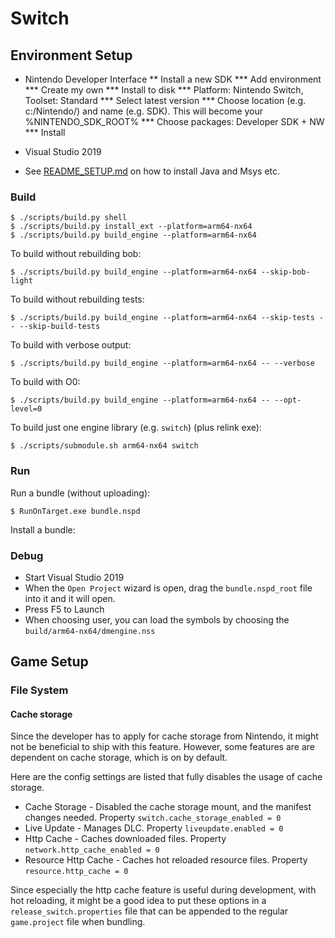 # Switch

## Environment Setup

* Nintendo Developer Interface
** Install a new SDK
*** Add environment
*** Create my own
*** Install to disk
*** Platform: Nintendo Switch, Toolset: Standard
*** Select latest version
*** Choose location (e.g. c:/Nintendo/) and name (e.g. SDK). This will become your %NINTENDO_SDK_ROOT%
*** Choose packages: Developer SDK + NW
*** Install

* Visual Studio 2019

* See [README_SETUP.md](README_SETUP.md) on how to install Java and Msys etc.

### Build

	$ ./scripts/build.py shell
	$ ./scripts/build.py install_ext --platform=arm64-nx64
	$ ./scripts/build.py build_engine --platform=arm64-nx64

To build without rebuilding bob:

	$ ./scripts/build.py build_engine --platform=arm64-nx64 --skip-bob-light

To build without rebuilding tests:

	$ ./scripts/build.py build_engine --platform=arm64-nx64 --skip-tests -- --skip-build-tests

To build with verbose output:

	$ ./scripts/build.py build_engine --platform=arm64-nx64 -- --verbose

To build with O0:

	$ ./scripts/build.py build_engine --platform=arm64-nx64 -- --opt-level=0

To build just one engine library (e.g. `switch`) (plus relink exe):

	$ ./scripts/submodule.sh arm64-nx64 switch

### Run

Run a bundle (without uploading):

	$ RunOnTarget.exe bundle.nspd

Install a bundle:

	
### Debug

* Start Visual Studio 2019
* When the `Open Project` wizard is open, drag the `bundle.nspd_root` file into it and it will open.
* Press F5 to Launch
* When choosing user, you can load the symbols by choosing the `build/arm64-nx64/dmengine.nss`


## Game Setup

### File System

#### Cache storage

Since the developer has to apply for cache storage from Nintendo, it might not be beneficial to ship with this feature.
However, some features are are dependent on cache storage, which is on by default.

Here are the config settings are listed that fully disables the usage of cache storage.

* Cache Storage - Disabled the cache storage mount, and the manifest changes needed. Property `switch.cache_storage_enabled = 0`
* Live Update - Manages DLC. Property `liveupdate.enabled = 0`
* Http Cache - Caches downloaded files. Property `network.http_cache_enabled = 0`
* Resource Http Cache - Caches hot reloaded resource files. Property `resource.http_cache = 0`

Since especially the http cache feature is useful during development, with hot reloading, it might be a good idea to 
put these options in a `release_switch.properties` file that can be appended to the regular `game.project` file when bundling.